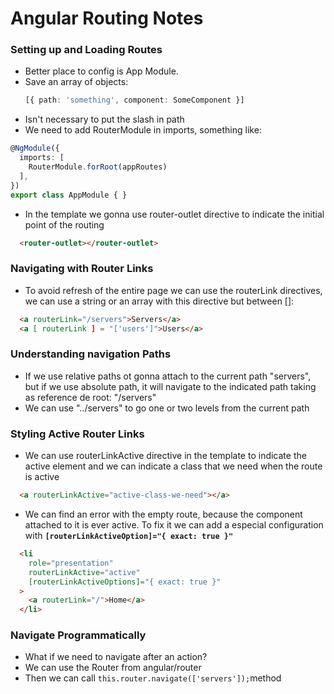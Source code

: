# Angular Routing Notes

### Setting up and Loading Routes

- Better place to config is App Module.
- Save an array of objects:
   ```ts
   [{ path: 'something', component: SomeComponent }]
   ```
- Isn't necessary to put the slash in path
- We need to add RouterModule in imports, something like:

```ts
@NgModule({
  imports: [ 
    RouterModule.forRoot(appRoutes)
  ],
})
export class AppModule { }
```
- In the template we gonna use router-outlet directive to indicate the initial point of the routing

```html
  <router-outlet></router-outlet>
```

### Navigating with Router Links

- To avoid refresh of the entire page we can use the routerLink directives, we can use a string or an array with this directive but between []:

```html
  <a routerLink="/servers">Servers</a>
  <a [ routerLink ] = "['users']">Users</a>
```

### Understanding navigation Paths

- If we use relative paths ot gonna attach to the current path "servers", but if we use absolute path, it will navigate to the indicated path taking as reference de root: "/servers"
- We can use "../servers" to go one or two levels from the current path

### Styling Active Router Links

- We can use routerLinkActive directive in the template to indicate the active element and we can indicate a class that we need when the route is active
```html
  <a routerLinkActive="active-class-we-need"></a>
```
- We can find an error with the empty route, because the component attached to it is ever active. To fix it we can add a especial configuration with **`[routerLinkActiveOption]="{ exact: true }"`**

```html
  <li
    role="presentation"
    routerLinkActive="active"
    [routerLinkActiveOptions]="{ exact: true }"
  >
    <a routerLink="/">Home</a>
  </li>
```

### Navigate Programmatically

- What if we need to navigate after an action?
- We can use the Router from angular/router
- Then we can call `this.router.navigate(['servers']);`method